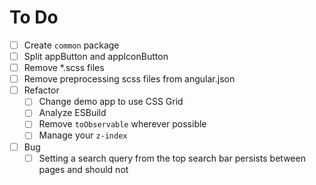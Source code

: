 # To Do

- [ ] Create `common` package
- [ ] Split appButton and appIconButton
- [ ] Remove *.scss files
- [ ] Remove preprocessing scss files from angular.json
- [ ] Refactor
  - [ ] Change demo app to use CSS Grid
  - [ ] Analyze ESBuild
  - [ ] Remove `toObservable` wherever possible
  - [ ] Manage your `z-index`
- [ ] Bug
  - [ ] Setting a search query from the top search bar persists between pages and should not

